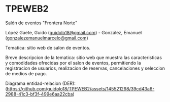 # TPEWEB2
Salón de eventos "Frontera Norte"

López Gaete, Guido (guidolo18@gmail.com) - González, Emanuel (gonzalezemanuelmarcelo@gmail.com)

Tematica: sitio web de salon de eventos.

Breve descripcion de la tematica: sitio web que muestra las caracteristicas y comodidades ofrecidas por el salon de eventos, permitiendo la registracion de usuarios, realizacion de reservas, cancelaciones y seleccion de medios de pago.

Diagrama entidad-relacion (DER):(https://github.com/guidolo18/TPEWEB2/assets/145521298/39cd43a6-2988-41c3-bf3f-499e6aa22cba)
